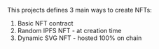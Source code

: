 This projects defines 3 main ways to create NFTs: 
1. Basic NFT contract
2. Random IPFS NFT - at creation time
3. Dynamic SVG NFT - hosted 100% on chain